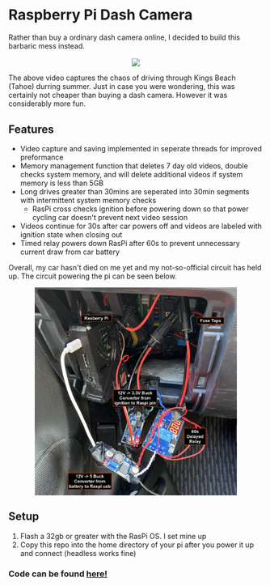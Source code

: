 # Raspberry Pi Dash Camera
Rather than buy a ordinary dash camera online, I decided to build this barbaric mess instead.
<p align="center">
<img src="https://media.giphy.com/media/Jx5bLprFNUCUhqeEbr/giphy-downsized.gif" width="500" align="center">
</p>

The above video captures the chaos of driving through Kings Beach (Tahoe) durring summer. Just in case you were wondering, this was certainly not cheaper than buying a dash camera. However it was considerably more fun.

## Features
- Video capture and saving implemented in seperate threads for improved preformance
- Memory management function that deletes 7 day old videos, double checks system memory, and will delete additional videos if system memory is less than 5GB
- Long drives greater than 30mins are seperated into 30min segments with intermittent system memory checks
  - RasPi cross checks ignition before powering down so that power cycling car doesn't prevent next video session
- Videos continue for 30s after car powers off and videos are labeled with ignition state when closing out
- Timed relay powers down RasPi after 60s to prevent unnecessary current draw from car battery

Overall, my car hasn't died on me yet and my not-so-official circuit has held up. The circuit powering the pi can be seen below.
<p align="center">
<img src="https://github.com/HugeCoderGuy/dashCam/blob/main/raw_honda_fit.jpg" width="400" align="center">
</p>

## Setup
1. Flash a 32gb or greater with the RasPi OS. I set mine up 
2. Copy this repo into the home directory of your pi after you power it up and connect (headless works fine)

### Code can be found [here!](https://github.com/HugeCoderGuy/dashCam/blob/main/dashCam.py)
